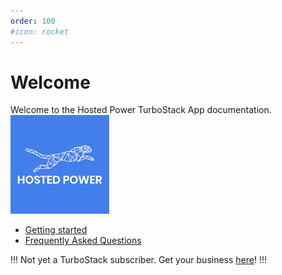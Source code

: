 ```yaml
---
order: 100
#icon: rocket
---
```


# Welcome

Welcome to the Hosted Power TurboStack App documentation.
![](/img/logo-full.png)

- [Getting started](getting-started.md)
- [Frequently Asked Questions](faq.md)

!!!
Not yet a TurboStack subscriber. Get your business  [here](https://www.hosted-power.com/)!
!!!